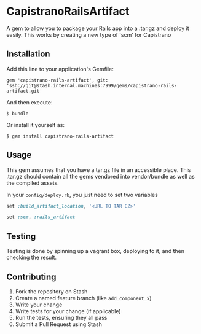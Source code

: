 # CapistranoRailsArtifact

A gem to allow you to package your Rails app into a .tar.gz and deploy it easily. This works by creating a
new type of 'scm' for Capistrano

## Installation

Add this line to your application's Gemfile:

    gem 'capistrano-rails-artifact', git: 'ssh://git@stash.internal.machines:7999/gems/capistrano-rails-artifact.git'

And then execute:

    $ bundle

Or install it yourself as:

    $ gem install capistrano-rails-artifact

## Usage

This gem assumes that you have a tar.gz file in an accessible place. This .tar.gz should contain all the gems
vendored into vendor/bundle as well as the compiled assets.

In your `config/deploy.rb`, you just need to set two variables

```ruby
set :build_artifact_location, '<URL TO TAR GZ>'

set :scm, :rails_artifact
```

## Testing

Testing is done by spinning up a vagrant box, deploying to it, and then checking the result.

## Contributing

1. Fork the repository on Stash
2. Create a named feature branch (like `add_component_x`)
3. Write your change
4. Write tests for your change (if applicable)
5. Run the tests, ensuring they all pass
6. Submit a Pull Request using Stash

